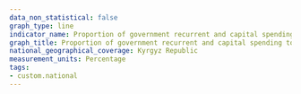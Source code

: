 ```yaml
---
data_non_statistical: false
graph_type: line
indicator_name: Proportion of government recurrent and capital spending to sectors
graph_title: Proportion of government recurrent and capital spending to sectors
national_geographical_coverage: Kyrgyz Republic
measurement_units: Percentage
tags:
- custom.national
---
```

